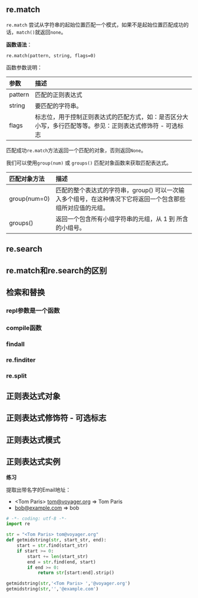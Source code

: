 ## re.match

`re.match` 尝试从字符串的起始位置匹配一个模式，如果不是起始位置匹配成功的话，`match()`就返回`none`。

**函数语法**：

```
re.match(pattern, string, flags=0)
```

函数参数说明：

| 参数    | 描述                                                         |
| :------ | :----------------------------------------------------------- |
| pattern | 匹配的正则表达式                                             |
| string  | 要匹配的字符串。                                             |
| flags   | 标志位，用于控制正则表达式的匹配方式，如：是否区分大小写，多行匹配等等。参见：正则表达式修饰符 - 可选标志 |

匹配成功`re.match`方法返回一个匹配的对象，否则返回`None`。

我们可以使用`group(num)` 或 `groups()` 匹配对象函数来获取匹配表达式。

| 匹配对象方法 | 描述                                                         |
| :----------- | :----------------------------------------------------------- |
| group(num=0) | 匹配的整个表达式的字符串，group() 可以一次输入多个组号，在这种情况下它将返回一个包含那些组所对应值的元组。 |
| groups()     | 返回一个包含所有小组字符串的元组，从 1 到 所含的小组号。     |



## re.search

## re.match和re.search的区别

## 检索和替换

### repl参数是一个函数

### compile函数

### findall

### re.finditer

### re.split

## 正则表达式对象

## 正则表达式修饰符 - 可选标志

## 正则表达式模式

## 正则表达式实例

**练习**

提取出带名字的Email地址：

- \<Tom Paris> tom@voyager.org => Tom Paris
- bob@example.com => bob

```python
# -*- coding: utf-8 -*-
import re

str = "<Tom Paris> tom@voyager.org"
def getmidstring(str, start_str, end):
    start = str.find(start_str)
    if start >= 0:
        start += len(start_str)
        end = str.find(end, start)
        if end >= 0:
            return str[start:end].strip()

getmidstring(str,'<Tom Paris> ','@voyager.org')
getmidstring(str,'','@example.com')
```

